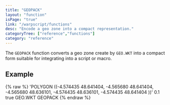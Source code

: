 ```yaml
---
title: "GEOPACK"
layout: "function"
isPage: "true"
link: "/warpscript/functions"
desc: "Encode a geo zone into a compact representation."
categoryTree: ["reference","functions"]
category: "reference"
---
```



The `GEOPACK` function converts a geo zone create by `GEO.WKT` into a compact form suitable for integrating into a script or macro.

## Example ##

{% raw %}
<warp10-warpscript-widget backend="{{backend}}"  exec-endpoint="{{execEndpoint}}">'POLYGON ((-4.574435 48.641404, -4.565680 48.641404, -4.565680 48.636101, -4.574435 48.636101, -4.574435 48.641404 ))'
0.1 true GEO.WKT
GEOPACK
</warp10-warpscript-widget>
{% endraw %}      
